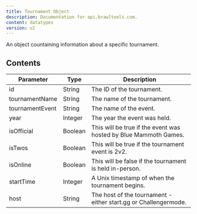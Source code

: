 ```yaml
---
title: Tournament Object
description: Documentation for api.brawltools.com.
content: datatypes
version: v2
---
```


An object countaining information about a specific tournament.

## Contents

| Parameter       | Type    | Description                                                      |
| --------------- | ------- | ---------------------------------------------------------------- |
| id              | String  | The ID of the tournament.                                        |
| tournamentName  | String  | The name of the tournament.                                      |
| tournamentEvent | String  | The name of the event.                                           |
| year            | Integer | The year the event was held.                                     |
| isOfficial      | Boolean | This will be true if the event was hosted by Blue Mammoth Games. |
| isTwos          | Boolean | This will be true if the tournament event is 2v2.                |
| isOnline        | Boolean | This will be false if the tournament is held in-person.          |
| startTime       | Integer | A Unix timestamp of when the tournament begins.                  |
| host            | String  | The host of the tournament - either start.gg or Challengermode.  |
